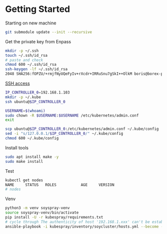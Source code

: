 # Getting Started

Starting on new machine

```sh
git submodule update --init --recursive
```

Get the private key from Enpass

```sh
mkdir -p ~/.ssh
touch ~/.ssh/id_rsa
# paste and check
chmod 600 ~/.ssh/id_rsa
ssh-keygen -lf ~/.ssh/id_rsa
2048 SHA256:fOPZU/+rmjfNyUQeFyIv+rXcdr+IRRuSnu7gSkI++OlkM boris@borex-pc (RSA)
```

[SSH access](https://github.com/kubernetes-sigs/kubespray/blob/master/docs/getting_started/setting-up-your-first-cluster.md#access-the-kubernetes-cluster)

```sh
IP_CONTROLLER_0=192.168.1.103
mkdir -p ~/.kube
ssh ubuntu@$IP_CONTROLLER_0

USERNAME=$(whoami)
sudo chown -R $USERNAME:$USERNAME /etc/kubernetes/admin.conf
exit

scp ubuntu@$IP_CONTROLLER_0:/etc/kubernetes/admin.conf ~/.kube/config
sed -i "s/127.0.0.1/$IP_CONTROLLER_0/" ~/.kube/config
chmod 600 ~/.kube/config
```

Install tools

```sh
sudo apt install make -y
sudo make install
```

Test

```sh
kubectl get nodes
NAME     STATUS   ROLES           AGE     VERSION
# nodes
```

Venv

```sh
python3 -m venv soyspray-venv
source soyspray-venv/bin/activate
pip install -U -r kubespray/requirements.txt
# cycle through The authenticity of host '192.168.1.xxx' can't be established.
ansible-playbook -i kubespray/inventory/soycluster/hosts.yml --become --become-user=root --user ubuntu playbooks/show-hello.yml
```
